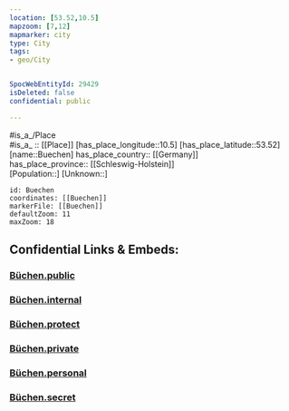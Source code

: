 ```yaml
---
location: [53.52,10.5] 
mapzoom: [7,12] 
mapmarker: city 
type: City
tags:
- geo/City


SpocWebEntityId: 29429
isDeleted: false
confidential: public

---
```

#is_a_/Place  
#is_a_ :: [[Place]] 
[has_place_longitude::10.5] 
[has_place_latitude::53.52] 
[name::Buechen] 
has_place_country:: [[Germany]]  
has_place_province:: [[Schleswig-Holstein]]  
[Population::] 
[Unknown::] 


```leaflet
id: Buechen
coordinates: [[Buechen]] 
markerFile: [[Buechen]] 
defaultZoom: 11 
maxZoom: 18
```


## Confidential Links & Embeds: 

### [Büchen.public](/_public/\Earth\Continent\Europe\Europe~Central\Germany\Germany~West\Schleswig-Holstein\counties~SH\Herzogtum_Lauenburg\cities~LauenburgBüchen.public.md) 

### [Büchen.internal](/_internal/\Earth\Continent\Europe\Europe~Central\Germany\Germany~West\Schleswig-Holstein\counties~SH\Herzogtum_Lauenburg\cities~LauenburgBüchen.internal.md) 

### [Büchen.protect](/_protect/\Earth\Continent\Europe\Europe~Central\Germany\Germany~West\Schleswig-Holstein\counties~SH\Herzogtum_Lauenburg\cities~LauenburgBüchen.protect.md) 

### [Büchen.private](/_private/\Earth\Continent\Europe\Europe~Central\Germany\Germany~West\Schleswig-Holstein\counties~SH\Herzogtum_Lauenburg\cities~LauenburgBüchen.private.md) 

### [Büchen.personal](/_personal/\Earth\Continent\Europe\Europe~Central\Germany\Germany~West\Schleswig-Holstein\counties~SH\Herzogtum_Lauenburg\cities~LauenburgBüchen.personal.md) 

### [Büchen.secret](/_secret/\Earth\Continent\Europe\Europe~Central\Germany\Germany~West\Schleswig-Holstein\counties~SH\Herzogtum_Lauenburg\cities~LauenburgBüchen.secret.md)

